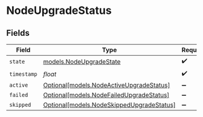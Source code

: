 # NodeUpgradeStatus


## Fields

| Field                                                                              | Type                                                                               | Required                                                                           | Description                                                                        |
| ---------------------------------------------------------------------------------- | ---------------------------------------------------------------------------------- | ---------------------------------------------------------------------------------- | ---------------------------------------------------------------------------------- |
| `state`                                                                            | [models.NodeUpgradeState](../models/nodeupgradestate.md)                           | :heavy_check_mark:                                                                 | N/A                                                                                |
| `timestamp`                                                                        | *float*                                                                            | :heavy_check_mark:                                                                 | N/A                                                                                |
| `active`                                                                           | [Optional[models.NodeActiveUpgradeStatus]](../models/nodeactiveupgradestatus.md)   | :heavy_minus_sign:                                                                 | N/A                                                                                |
| `failed`                                                                           | [Optional[models.NodeFailedUpgradeStatus]](../models/nodefailedupgradestatus.md)   | :heavy_minus_sign:                                                                 | N/A                                                                                |
| `skipped`                                                                          | [Optional[models.NodeSkippedUpgradeStatus]](../models/nodeskippedupgradestatus.md) | :heavy_minus_sign:                                                                 | N/A                                                                                |